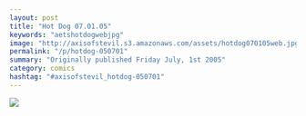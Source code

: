 ```yaml
---
layout: post
title: "Hot Dog 07.01.05"
keywords: "aetshotdogwebjpg"
image: "http://axisofstevil.s3.amazonaws.com/assets/hotdog070105web.jpg"
permalink: "/p/hotdog-050701"
summary: "Originally published Friday July, 1st 2005"
category: comics
hashtag: "#axisofstevil_hotdog-050701"
---
```


![](http://axisofstevil.s3.amazonaws.com/assets/hotdog070105web.jpg)

